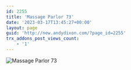 ```yaml
---
id: 2255
title: 'Massage Parlor 73'
date: '2023-03-17T13:45:27+00:00'
layout: page
guid: 'http://new.andydixon.com/?page_id=2255'
trx_addons_post_views_count:
    - '1'
---
```


![Massage Parlor 73](https://i0.wp.com/assets.g8x2.ldn.idrivee2-23.com/posters/Massage%20Parlor%2073%2001.jpg?w=1200&ssl=1 "Massage Parlor 73")